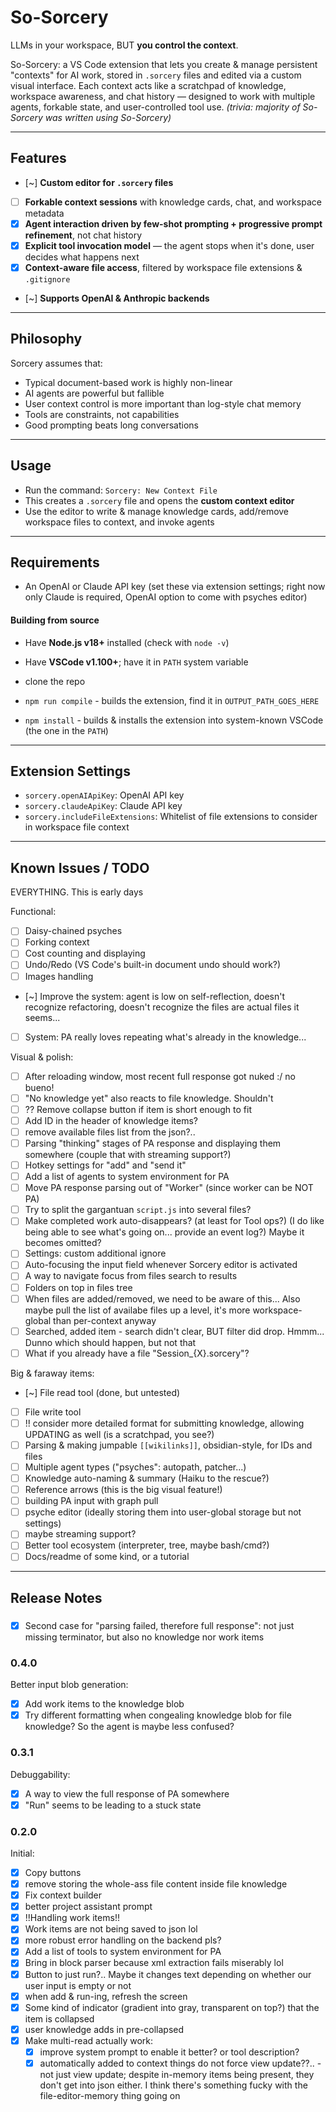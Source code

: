 # So-Sorcery
LLMs in your workspace, BUT **you control the context**.

So-Sorcery: a VS Code extension that lets you create & manage persistent "contexts" for AI work, stored in `.sorcery` files and edited via a custom visual interface. Each context acts like a scratchpad of knowledge, workspace awareness, and chat history — designed to work with multiple agents, forkable state, and user-controlled tool use.
_(trivia: majority of So-Sorcery was written using So-Sorcery)_

---

## Features

- [~] **Custom editor for `.sorcery` files**
- [ ] **Forkable context sessions** with knowledge cards, chat, and workspace metadata
- [x] **Agent interaction driven by few-shot prompting + progressive prompt refinement**, not chat history
- [x] **Explicit tool invocation model** — the agent stops when it's done, user decides what happens next
- [x] **Context-aware file access**, filtered by workspace file extensions & `.gitignore`
- [~] **Supports OpenAI & Anthropic backends**

---

## Philosophy

Sorcery assumes that:
- Typical document-based work is highly non-linear
- AI agents are powerful but fallible
- User context control is more important than log-style chat memory
- Tools are constraints, not capabilities
- Good prompting beats long conversations

---

## Usage

- Run the command: `Sorcery: New Context File`
- This creates a `.sorcery` file and opens the **custom context editor**
- Use the editor to write & manage knowledge cards, add/remove workspace files to context, and invoke agents

---

## Requirements

- An OpenAI or Claude API key (set these via extension settings; right now only Claude is required, OpenAI option to come with psyches editor)

#### Building from source
- Have **Node.js v18+** installed (check with `node -v`)
- Have **VSCode v1.100+**; have it in `PATH` system variable

- clone the repo
- `npm run compile` - builds the extension, find it in `OUTPUT_PATH_GOES_HERE`
- `npm install` - builds & installs the extension into system-known VSCode (the one in the `PATH`)

---

## Extension Settings

- `sorcery.openAIApiKey`: OpenAI API key
- `sorcery.claudeApiKey`: Claude API key
- `sorcery.includeFileExtensions`: Whitelist of file extensions to consider in workspace file context

---

## Known Issues / TODO

EVERYTHING. This is early days

Functional:
- [ ] Daisy-chained psyches
- [ ] Forking context
- [ ] Cost counting and displaying
- [ ] Undo/Redo (VS Code's built-in document undo should work?)
- [ ] Images handling
- [~] Improve the system: agent is low on self-reflection, doesn't recognize refactoring, doesn't recognize the files are actual files it seems...
- [ ] System: PA really loves repeating what's already in the knowledge...

Visual & polish:
- [ ] After reloading window, most recent full response got nuked :/ no bueno!
- [ ] "No knowledge yet" also reacts to file knowledge. Shouldn't
- [ ] ?? Remove collapse button if item is short enough to fit
- [ ] Add ID in the header of knowledge items?
- [ ] remove available files list from the json?..
- [ ] Parsing "thinking" stages of PA response and displaying them somewhere (couple that with streaming support?)
- [ ] Hotkey settings for "add" and "send it"
- [ ] Add a list of agents to system environment for PA
- [ ] Move PA response parsing out of "Worker" (since worker can be NOT PA)
- [ ] Try to split the gargantuan `script.js` into several files?
- [ ] Make completed work auto-disappears? (at least for Tool ops?) (I do like being able to see what's going on... provide an event log?) Maybe it becomes omitted?
- [ ] Settings: custom additional ignore
- [ ] Auto-focusing the input field whenever Sorcery editor is activated
- [ ] A way to navigate focus from files search to results
- [ ] Folders on top in files tree
- [ ] When files are added/removed, we need to be aware of this... Also maybe pull the list of availabe files up a level, it's more workspace-global than per-context anyway
- [ ] Searched, added item - search didn't clear, BUT filter did drop. Hmmm... Dunno which should happen, but not that
- [ ] What if you already have a file "Session_{X}.sorcery"?

Big & faraway items:
- [~] File read tool (done, but untested)
- [ ] File write tool
- [ ] !! consider more detailed format for submitting knowledge, allowing UPDATING as well (is a scratchpad, you see?)
- [ ] Parsing & making jumpable `[[wikilinks]]`, obsidian-style, for IDs and files
- [ ] Multiple agent types ("psyches": autopath, patcher...)
- [ ] Knowledge auto-naming & summary (Haiku to the rescue?)
- [ ] Reference arrows (this is the big visual feature!)
- [ ] building PA input with graph pull
- [ ] psyche editor (ideally storing them into user-global storage but not settings)
- [ ] maybe streaming support?
- [ ] Better tool ecosystem (interpreter, tree, maybe bash/cmd?)
- [ ] Docs/readme of some kind, or a tutorial

---

## Release Notes

### 

- [x] Second case for "parsing failed, therefore full response": not just missing terminator, but also no knowledge nor work items

### 0.4.0

Better input blob generation:

- [x] Add work items to the knowledge blob
- [x] Try different formatting when congealing knowledge blob for file knowledge? So the agent is maybe less confused?

### 0.3.1

Debuggability:

- [x] A way to view the full response of PA somewhere
- [x] "Run" seems to be leading to a stuck state

### 0.2.0

Initial:

- [x] Copy buttons
- [x] remove storing the whole-ass file content inside file knowledge
- [x] Fix context builder
- [x] better project assistant prompt
- [x] !!Handling work items!!
- [x] Work items are not being saved to json lol
- [x] more robust error handling on the backend pls?
- [x] Add a list of tools to system environment for PA
- [x] Bring in block parser because xml extraction fails miserably lol
- [x] Button to just run?.. Maybe it changes text depending on whether our user input is empty or not
- [x] when add & run-ing, refresh the screen
- [x] Some kind of indicator (gradient into gray, transparent on top?) that the item is collapsed
- [x] user knowledge adds in pre-collapsed
- [x] Make multi-read actually work:
    - [x] improve system prompt to enable it better? or tool description?
    - [x] automatically added to context things do not force view update??..
            - not just view update; despite in-memory items being present, they don't get into json either. I think there's something fucky with the file-editor-memory thing going on